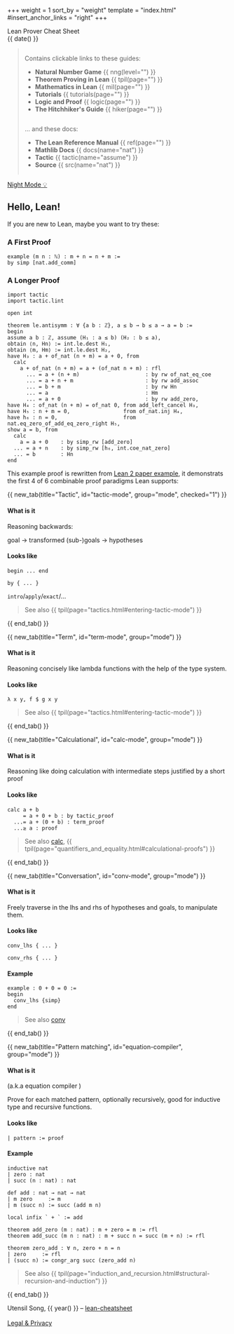 +++
weight = 1
sort_by = "weight"
template = "index.html"
#insert_anchor_links = "right"
+++

<div class="title">Lean Prover Cheat Sheet</div>
<div class="subtitle"><span id="subtitle"">{{ date() }}</span></div>

<blockquote>

<div class="toc">

<div class="column">

Contains clickable links to these guides:

- **Natural Number Game** {{ nng(level="") }}
- **Theorem Proving in Lean** {{ tpil(page="") }}
- **Mathematics in Lean** {{ mil(page="") }}
- **Tutorials** {{ tutorials(page="") }}
- **Logic and Proof** {{ logic(page="") }}
- **The Hitchhiker's Guide** {{ hiker(page="") }}

</div>

<div class="column">

... and these docs:

- **The Lean Reference Manual** {{ ref(page="") }}
- **Mathlib Docs** {{ docs(name="nat") }}
- **Tactic** {{ tactic(name="assume") }}
- **Source** {{ src(name="nat") }}

<!-- Uses these symbols:

- largely **deprecated** {{ deprecated() }}
- is **work in progress** {{ experimental() }}
- **bad** {{ bad() }} -->

</div>

</div>

</blockquote>

<div class="controls">
    <a href="javascript:toggle_night_mode()">Night Mode &#x1f4a1;</a>
</div>

<div class="noprint">

<div class="toc">

<div class="column">

<!-- **TODO**

- TODO -->

</div>

<div class="column">

<!-- **TODO**

- TODO -->

</div>

</div>
</div>

## Hello, Lean!

If you are new to Lean, maybe you want to try these:

### A First Proof

```
example (m n : ℕ) : m + n = n + m :=
by simp [nat.add_comm]
```
### A Longer Proof

```
import tactic
import tactic.lint

open int

theorem le.antisymm : ∀ {a b : ℤ}, a ≤ b → b ≤ a → a = b :=
begin
assume a b : ℤ, assume (H₁ : a ≤ b) (H₂ : b ≤ a),
obtain ⟨n, Hn⟩ := int.le.dest H₁,
obtain ⟨m, Hm⟩ := int.le.dest H₂,
have H₃ : a + of_nat (n + m) = a + 0, from
  calc
    a + of_nat (n + m) = a + (of_nat n + m) : rfl
      ... = a + (n + m)                     : by rw of_nat_eq_coe
      ... = a + n + m                       : by rw add_assoc
      ... = b + m                           : by rw Hn
      ... = a                               : Hm
      ... = a + 0                           : by rw add_zero,
have H₄ : of_nat (n + m) = of_nat 0, from add_left_cancel H₃,
have H₅ : n + m = 0,                 from of_nat.inj H₄,
have h₆ : n = 0,                     from nat.eq_zero_of_add_eq_zero_right H₅,
show a = b, from
  calc
    a = a + 0    : by simp_rw [add_zero]
  ... = a + n    : by simp_rw [h₆, int.coe_nat_zero]
  ... = b        : Hn
end
```

This example proof is rewritten from [Lean 2 paper example](https://github.com/leanprover/lean2/blob/master/library/data/int/order.lean#L112), it demonstrats the first 4 of 6 combinable proof paradigms Lean supports:

<div class="tabs">

{{ new_tab(title="Tactic", id="tactic-mode", group="mode", checked="1") }}

#### What is it 

Reasoning backwards:

goal → transformed (sub-)goals → hypotheses

#### Looks like

`begin ... end`

`by { ... }`

`intro`/`apply`/`exact`/...

> See also {{ tpil(page="tactics.html#entering-tactic-mode") }}

{{ end_tab() }}

{{ new_tab(title="Term", id="term-mode", group="mode") }}

#### What is it 

Reasoning concisely like lambda functions with the help of the type system.

#### Looks like

`λ x y, f $ g x y`

> See also {{ tpil(page="tactics.html#entering-tactic-mode") }}

{{ end_tab() }}

{{ new_tab(title="Calculational", id="calc-mode", group="mode") }}

#### What is it

Reasoning like doing calculation with intermediate steps justified by a short proof

#### Looks like

```
calc a + b
     = a + 0 + b : by tactic_proof
  ...= a + (0 + b) : term_proof
  ...≥ a : proof
```

> See also [calc](https://leanprover-community.github.io/extras/calc.html), {{ tpil(page="quantifiers_and_equality.html#calculational-proofs") }}

{{ end_tab() }}

{{ new_tab(title="Conversation", id="conv-mode", group="mode") }}

#### What is it

Freely traverse in the lhs and rhs of hypotheses and goals, to manipulate them.

#### Looks like

`conv_lhs { ... }`

`conv_rhs { ... }`

#### Example

```
example : 0 + 0 = 0 :=
begin
  conv_lhs {simp}
end
```

> See also [conv](https://leanprover-community.github.io/extras/conv.html)

{{ end_tab() }}

{{ new_tab(title="Pattern matching", id="equation-compiler", group="mode") }}

#### What is it

(a.k.a equation compiler )

Prove for each matched pattern, optionally recursively, good for inductive type and recursive functions.

#### Looks like

`| pattern := proof`

#### Example

```
inductive nat
| zero : nat
| succ (n : nat) : nat

def add : nat → nat → nat
| m zero     := m
| m (succ n) := succ (add m n)

local infix ` + ` := add

theorem add_zero (m : nat) : m + zero = m := rfl
theorem add_succ (m n : nat) : m + succ n = succ (m + n) := rfl

theorem zero_add : ∀ n, zero + n = n
| zero     := rfl
| (succ n) := congr_arg succ (zero_add n)
```

> See also {{ tpil(page="induction_and_recursion.html#structural-recursion-and-induction") }}

{{ end_tab() }}

</div>

<footer>

Utensil Song, {{ year() }} – [lean-cheatsheet](https://utensil.github.io/lean-cheatsheet/) <br/><br/> [Legal & Privacy](legal)

</footer>
